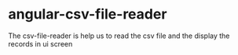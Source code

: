 # angular-csv-file-reader
The csv-file-reader is help us to read the csv file and the display the records in ui screen

